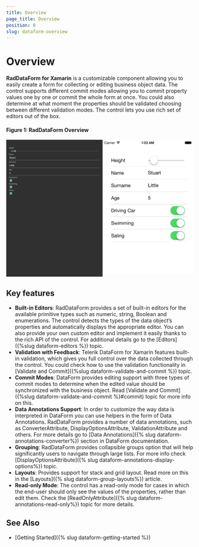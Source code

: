 ```yaml
---
title: Overview
page_title: Overview
position: 0
slug: dataform-overview
---
```


# Overview #

**RadDataForm for Xamarin** is a customizable component allowing you to easily create a form for collecting or editing business object data. The control supports different commit modes allowing you to commit property values one by one or commit the whole form at once. You could also determine at what moment the properties should be validated choosing between different validation modes. The control lets you use rich set of editors out of the box.

#### Figure 1: RadDataForm Overview

![RadDataForm Overview](images/dataform-overview.png)

## Key features

* **Built-in Editors**: RadDataForm provides a set of built-in editors for the available primitive types such as numeric, string, Boolean and enumerations. The control detects the types of the data object’s properties and automatically displays the appropriate editor. You can also provide your own custom editor and implement it easily thanks to the rich API of the control. For additional details go to the [Editors]({%slug dataform-editors %}) topic.  
* **Validation with Feedback**: Telerik DataForm for Xamarin features built-in validation, which gives you full control over the data collected through the control. You could check how to use the validation functionality in [Validate and Commit]({%slug dataform-validate-and-commit %}) topic.
* **Commit Modes**: DataForm provides editing support with three types of commit modes to determine when the edited value should be synchronized with the business object. Read [Validate and Commit]({%slug dataform-validate-and-commit %}#commit) topic for more info on this.
* **Data Annotations Support**: In order to customize the way data is interpreted in DataForm you can use helpers in the form of Data Annotations. RadDataForm provides a number of data annotations, such as ConverterAttribute, DisplayOptionsAttribute, ValidationAttribute and others. For more details go to [Data Annotations]({% slug dataform-annotations-converter%}) section in DataForm documentation.
* **Grouping**: RadDataForm provides collapsible groups option that will help significantly users to navigate through large lists. For more info check [DisplayOptionsAttribute]({% slug dataform-annotations-display-options%}) topic.
* **Layouts**: Provides support for stack and grid layout. Read more on this in the [Layouts]({% slug dataform-group-layouts%}) article. 
* **Read-only Mode**: The control has a read-only mode for cases in which the end-user should only see the values of the properties, rather than edit them. Check the [ReadOnlyAttribute]({% slug dataform-annotations-read-only%}) topic for more details.

## See Also

- [Getting Started]({% slug dataform-getting-started %})
